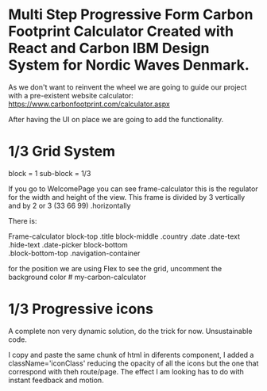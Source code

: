# Multi Step Progressive Form Carbon Footprint Calculator Created with React and Carbon IBM Design System for Nordic Waves Denmark.

As we don't want to reinvent the wheel we are going to guide our project with a pre-existent website calculator: https://www.carbonfootprint.com/calculator.aspx

After having the UI on place we are going to add the functionality.

# 1/3 Grid System

block = 1
sub-block = 1/3

If you go to WelcomePage you can see frame-calculator this is the regulator for the width and height of the view. This frame is divided by 3 vertically and by 2 or 3 (33 66 99) .horizontally

There is: 

Frame-calculator
    block-top
        .title
    block-middle
        .country
        .date
            .date-text
            .hide-text
            .date-picker
    block-bottom    
        .block-bottom-top
        .navigation-container

for the position we are using Flex 
to see the grid, uncomment the background color # my-carbon-calculator


# 1/3 Progressive icons

A complete non very dynamic solution, do the trick for now. Unsustainable code.

I copy and paste the same chunk of html in diferents component, I added a className='iconClass' reducing the opacity of all the icons but the one that correspond with theh route/page. The effect I am looking has to do with instant feedback and motion.